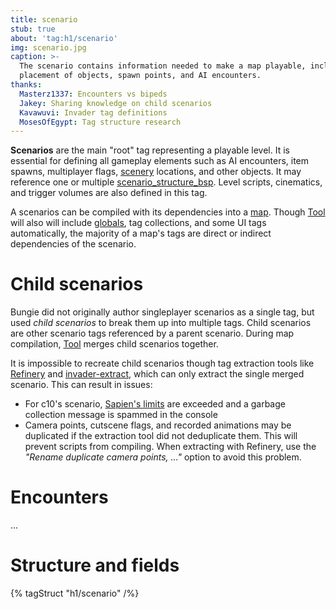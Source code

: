 ```yaml
---
title: scenario
stub: true
about: 'tag:h1/scenario'
img: scenario.jpg
caption: >-
  The scenario contains information needed to make a map playable, including the
  placement of objects, spawn points, and AI encounters.
thanks:
  Masterz1337: Encounters vs bipeds
  Jakey: Sharing knowledge on child scenarios
  Kavawuvi: Invader tag definitions
  MosesOfEgypt: Tag structure research
---
```

**Scenarios** are the main "root" tag representing a playable level. It is essential for defining all gameplay elements such as AI encounters, item spawns, multiplayer flags, [scenery](~) locations, and other objects. It may reference one or multiple [scenario_structure_bsp](~). Level scripts, cinematics, and trigger volumes are also defined in this tag.

A scenarios can be compiled with its dependencies into a [map](~). Though [Tool](~h1a-tool) will also will include [globals](~), tag collections, and some UI tags automatically, the majority of a map's tags are direct or indirect dependencies of the scenario.


# Child scenarios
Bungie did not originally author singleplayer scenarios as a single tag, but used _child scenarios_ to break them up into multiple tags. Child scenarios are other scenario tags referenced by a parent scenario. During map compilation, [Tool](~h1a-tool) merges child scenarios together.

It is impossible to recreate child scenarios though tag extraction tools like [Refinery](~) and [invader-extract](~), which can only extract the single merged scenario. This can result in issues:

* For c10's scenario, [Sapien's limits](~h1a-sapien#limits) are exceeded and a garbage collection message is spammed in the console
* Camera points, cutscene flags, and recorded animations may be duplicated if the extraction tool did not deduplicate them. This will prevent scripts from compiling. When extracting with Refinery, use the _"Rename duplicate camera points, ..."_ option to avoid this problem.

# Encounters
...

# Structure and fields

{% tagStruct "h1/scenario" /%}
